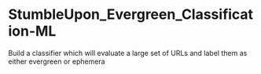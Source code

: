 # StumbleUpon_Evergreen_Classification-ML
Build a classifier which will evaluate a large set of URLs and label them as either evergreen or ephemera
